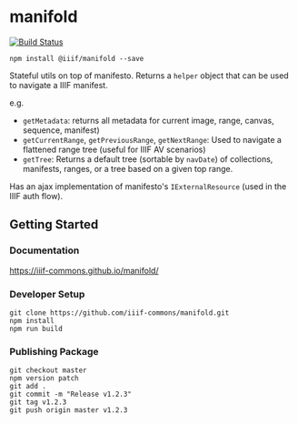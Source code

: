 # manifold

[![Build Status](https://github.com/IIIF-Commons/manifold/actions/workflows/build-test.yml/badge.svg?branch=master)](https://github.com/IIIF-Commons/manifold/actions/workflows/build-test.yml)

    npm install @iiif/manifold --save

Stateful utils on top of manifesto. Returns a `helper` object that can be used to navigate a IIIF manifest.

e.g.

- `getMetadata`: returns all metadata for current image, range, canvas, sequence, manifest)
- `getCurrentRange`, `getPreviousRange`, `getNextRange`: Used to navigate a flattened range tree (useful for IIIF AV scenarios)
- `getTree`: Returns a default tree (sortable by `navDate`) of collections, manifests, ranges, or a tree based on a given top range.

Has an ajax implementation of manifesto's `IExternalResource` (used in the IIIF auth flow).

## Getting Started

### Documentation

https://iiif-commons.github.io/manifold/

### Developer Setup

    git clone https://github.com/iiif-commons/manifold.git
    npm install
    npm run build

### Publishing Package

    git checkout master
    npm version patch
    git add .
    git commit -m "Release v1.2.3"
    git tag v1.2.3
    git push origin master v1.2.3
